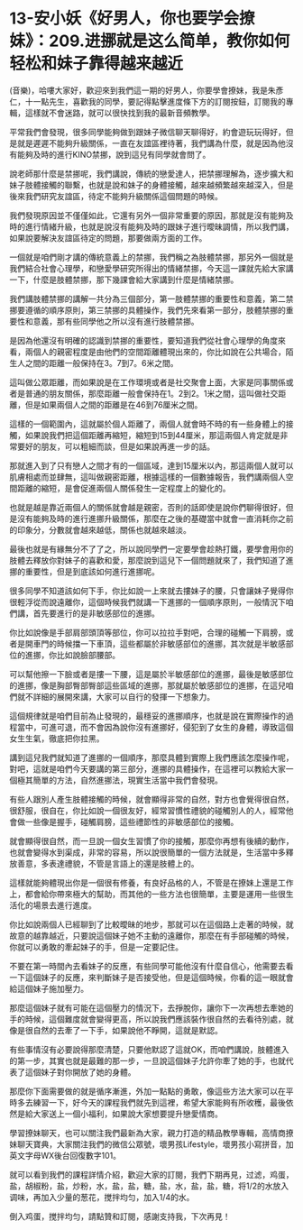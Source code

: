 # 13-安小妖《好男人，你也要学会撩妹》：209.进挪就是这么简单，教你如何轻松和妹子靠得越来越近

(音樂)，哈嘍大家好，歡迎來到我們這一期的好男人，你要學會撩妹，我是朱彥仁，十一點先生，喜歡我的同學，要記得點擊進度條下方的訂閱按鈕，訂閱我的專輯，這樣就不會迷路，就可以很快找到我的最新音頻教學。

平常我們會發現，很多同學能夠做到跟妹子微信聊天聊得好，約會遊玩玩得好，但是就是遲遲不能夠升級關係，一直在友誼區裡待著，我們講為什麼，就是因為他沒有能夠及時的進行KINO禁挪，說到這兒有同學就會問了。

說老師那什麼是禁挪呢，我們講說，傳統的戀愛達人，把禁挪理解為，逐步擴大和妹子肢體接觸的聯繫，也就是說和妹子的身體接觸，越來越頻繁越來越深入，但是後來我們研究友誼區，待定不能夠升級關係這個問題的時候。

我們發現原因並不僅僅如此，它還有另外一個非常重要的原因，那就是沒有能夠及時的進行情緒升級，也就是說沒有能夠及時的跟妹子進行曖昧調情，所以我們講，如果說要解決友誼區待定的問題，那要做兩方面的工作。

一個就是咱們剛才講的傳統意義上的禁挪，我們稱之為肢體禁挪，那另外一個就是我們結合社會心理學，和戀愛學研究所得出的情緒禁挪，今天這一課就先給大家講一下，什麼是肢體禁挪，那下幾課會給大家講到什麼是情緒禁挪。

我們講肢體禁挪的講解一共分為三個部分，第一肢體禁挪的重要性和意義，第二禁挪要遵循的順序原則，第三禁挪的具體操作，我們先來看第一部分，肢體禁挪的重要性和意義，那有些同學他之所以沒有進行肢體禁挪。

是因為他還沒有明確的認識到禁挪的重要性，要知道我們從社會心理學的角度來看，兩個人的親密程度是由他們的空間距離體現出來的，你比如說在公共場合，陌生人之間的距離一般保持在3。7到7。6米之間。

這叫做公眾距離，而如果說是在工作環境或者是社交聚會上面，大家是同事關係或者是普通的朋友關係，那麼距離一般會保持在1。2到2。1米之間，這叫做社交距離，但是如果兩個人之間的距離是在46到76厘米之間。

這樣的一個範圍內，這就屬於個人距離了，兩個人就會時不時的有一些身體上的接觸，如果說我們把這個距離再縮短，縮短到15到44厘米，那這兩個人肯定就是非常要好的朋友，可以粗細而談，但是如果說再進一步的話。

那就進入到了只有戀人之間才有的一個區域，達到15厘米以內，那這兩個人就可以肌膚相處而並肆無，這叫做親密距離，根據這樣的一個數據報告，我們講兩個人空間距離的縮短，是會促進兩個人關係發生一定程度上的變化的。

也就是越是靠近兩個人的關係就會越是親密，否則的話即使是說你們聊得很好，但是沒有能夠及時的進行進挪升級關係，那麼在之後的基礎當中就會一直消耗你之前的印象分，分數就會越來越低，關係也就越來越淡。

最後也就是有緣無分不了了之，所以說同學們一定要學會趁熱打鐵，要學會用你的肢體去釋放你對妹子的喜歡和愛，那麼說到這兒下一個問題就來了，我們知道了進挪的重要性，但是到底該如何進行進挪呢。

很多同學不知道該如何下手，你比如說一上來就去摟妹子的腰，只會讓妹子覺得你很輕浮從而說遠離你，這個時候我們就講一下進挪的一個順序原則，一般情況下咱們講，首先要進行的是非敏感部位的進挪。

你比如說像是手部肩部頭頂等部位，你可以拉拉手對吧，合理的碰觸一下肩膀，或者是開車門的時候擋一下車頂，這些都屬於非敏感部位的進挪，其次就是半敏感部位的進挪，你比如說臉部腰部。

可以幫他擦一下臉或者是摟一下腰，這是屬於半敏感部位的進挪，最後是敏感部位的進挪，像是胸部臀部臀部這些區域的進挪，那就屬於敏感部位的進挪，在這兒咱們就不詳細的展開來講，大家可以自行的發揮一下想象力。

這個規律就是咱們目前為止發現的，最穩妥的進挪順序，也就是說在實際操作的過程當中，可進可退，而不會因為說你沒有進挪好，侵犯到了女生的身體，導致這個女生生氣，徹底把你拉黑。

講到這兒我們就知道了進挪的一個順序，那麼具體到實際上我們應該怎麼操作呢，對吧，這就是咱們今天要講的第三部分，進挪的具體操作，在這裡可以教給大家一個極其簡單的方法，自然進挪法，現實生活當中我們會發現。

有些人跟別人產生肢體接觸的時候，就會顯得非常的自然，對方也會覺得很自然，很舒服，很自在，你比如說一個很友好，經常習慣性禮貌的碰觸別人的人，經常他會做一些像是握手，碰觸肩膀，這些禮節性的非敏感部位的接觸。

就會顯得很自然，而一旦說一個女生習慣了你的接觸，那麼你再想有後續的動作，也就會變得水到渠成，非常的容易，所以說很簡單的一個方法就是，生活當中多釋放善意，多表達禮貌，不管是言語上的還是肢體上的。

這樣就能夠體現出你是一個很有修養，有良好品格的人，不管是在撩妹上還是工作上，都會給你帶來極大的幫助，而其他的一些方法也很簡單，主要是運用一些很生活化的場景去進行進度。

你比如說兩個人已經聊到了比較曖昧的地步，那就可以在這個路上走著的時候，就故意的越靠越近，只要說這個妹子她不主動的遠離你，那麼在有手部碰觸的時候，你就可以勇敢的牽起妹子的手，但是一定要記住。

不要在第一時間內去看妹子的反應，有些同學可能他沒有什麼自信心，他需要去看一下這個妹子的反應，來判斷妹子是否接受他，但是這個時候，你看的這一眼就會給這個妹子施加壓力。

那麼這個妹子就有可能在這個壓力的情況下，去掙脫你，讓你下一次再想去牽她的手的時候，這個難度就會變得更高，所以說我們應該裝作很自然的去看待別處，就像是很自然的去牽了一下手，如果說他不睜開，這就是默認。

有些事情沒有必要說得那麼清楚，只要他默認了這就OK，而咱們講說，肢體進入的第一步，其實也就是最難的那一步，一旦說這個妹子允許你牽了她的手，也就代表了這個妹子對你開放了她的身體。

那麼你下面需要做的就是循序漸進，外加一點點的勇敢，像這些方法大家可以在平時多去練習一下，好今天的課程我們就先到這裡，希望大家能夠有所收穫，最後依然是給大家送上一個小福利，如果說大家想要提升戀愛情商。

學習撩妹聊天，也可以關注我們最新為大家，親力打造的精品教學專輯，高情商撩妹聊天寶典，大家關注我們的微信公眾號，壞男孩Lifestyle，壞男孩小寫拼音，加英文字母WX後台回復數字101。

就可以看到我們的課程詳情介紹，歡迎大家的訂閱，我們下期再見，过滤，鸡蛋，盐，胡椒粉，盐，炒粉，水，盐，盐，糖，盐，水，盐，盐，糖，将1/2的水放入调味，再加入少量的葱花，搅拌均匀，加入1/4的水。

倒入鸡蛋，搅拌均匀，請點贊和訂閱，感謝支持我，下次再見！